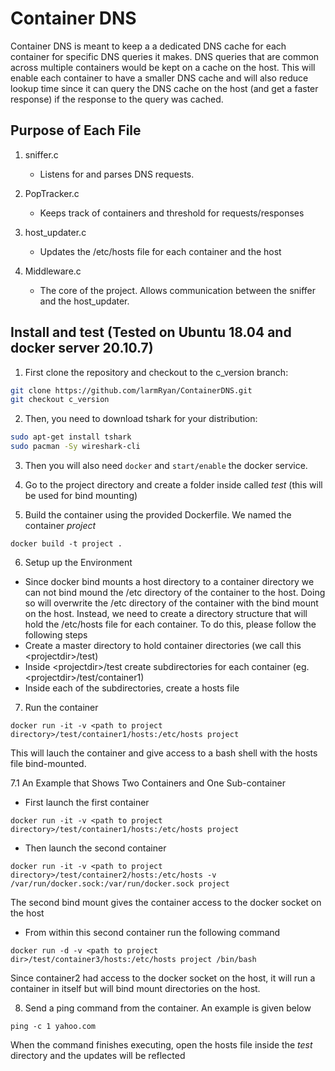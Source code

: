 # Container DNS
Container DNS is meant to keep a a dedicated DNS cache for each container for specific DNS queries it makes. DNS queries that are common across multiple containers would be kept on a cache on the host. This will enable each container to have a smaller DNS cache and will also reduce lookup time since it can query the DNS cache on the host (and get a faster response) if the response to the query was cached.

## Purpose of Each File
1. sniffer.c
    - Listens for and parses DNS requests.

2. PopTracker.c
    - Keeps track of containers and threshold for requests/responses

3. host_updater.c
    - Updates the /etc/hosts file for each container and the host

4. Middleware.c
    - The core of the project. Allows communication between the sniffer and the host_updater.

## Install and test (Tested on Ubuntu 18.04 and docker server 20.10.7)

1. First clone the repository and checkout to the c_version branch:

```bash
git clone https://github.com/larmRyan/ContainerDNS.git
git checkout c_version
```

2. Then, you need to download tshark for your distribution:

```bash
sudo apt-get install tshark
sudo pacman -Sy wireshark-cli
```
3. Then you will also need `docker` and `start/enable` the docker service. 

4. Go to the project directory and create a folder inside called _test_ (this will be used for bind mounting)

5. Build the container using the provided Dockerfile. We named the container _project_
```
docker build -t project .
```

6. Setup up the Environment
- Since docker bind mounts a host directory to a container directory we can not bind mound the /etc directory of the container to the host. Doing so will overwrite the /etc directory of the container with the bind mount on the host. Instead, we need to create a directory structure that will hold the /etc/hosts file for each container. To do this, please follow the following steps
- Create a master directory to hold container directories (we call this &lt;projectdir>/test)
- Inside &lt;projectdir>/test create subdirectories for each container (eg. &lt;projectdir>/test/container1)
- Inside each of the subdirectories, create a hosts file


7. Run the container
```
docker run -it -v <path to project directory>/test/container1/hosts:/etc/hosts project
```
This will lauch the container and give access to a bash shell with the hosts file bind-mounted.

7.1 An Example that Shows Two Containers and One Sub-container
- First launch the first container
```
docker run -it -v <path to project directory>/test/container1/hosts:/etc/hosts project
```
- Then launch the second container
```
docker run -it -v <path to project directory>/test/container2/hosts:/etc/hosts -v /var/run/docker.sock:/var/run/docker.sock project
```
The second bind mount gives the container access to the docker socket on the host
- From within this second container run the following command
```
docker run -d -v <path to project dir>/test/container3/hosts:/etc/hosts project /bin/bash
```
Since container2 had access to the docker socket on the host, it will run a container in itself but will bind mount directories on the host.

8. Send a ping command from the container. An example is given below
```
ping -c 1 yahoo.com
```

When the command finishes executing, open the hosts file inside the _test_ directory and the updates will be reflected
